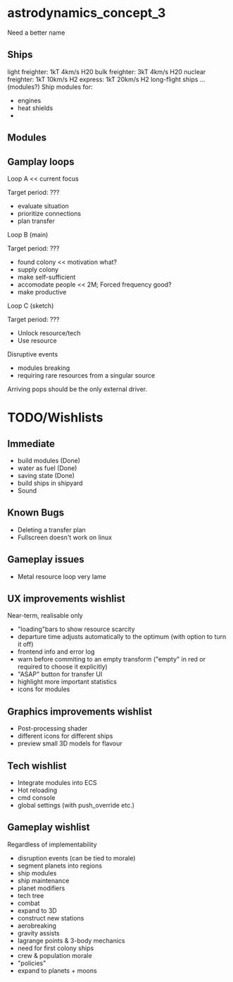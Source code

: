 # astrodynamics_concept_3
Need a better name

## Ships
light freighter:
    1kT
    4km/s H20
bulk freighter:
    3kT
    4km/s H20
nuclear freighter:
    1kT
    10km/s H2
express:
    1kT
    20km/s H2
long-flight ships ... (modules?)
Ship modules for:
- engines
- heat shields
-

## Modules

## Gamplay loops

Loop A << current  focus

Target period: ???
- evaluate situation
- prioritize connections
- plan transfer

Loop B (main)

Target period: ???
- found colony  << motivation what?
- supply colony
- make self-sufficient
- accomodate people << 2M; Forced frequency good?
- make productive

Loop C (sketch)

Target period: ???
- Unlock resource/tech
- Use resource

Disruptive events
- modules breaking
- requiring rare resources from a singular source

Arriving pops should be the only external driver.

# TODO/Wishlists

## Immediate
- build modules (Done)
- water as fuel (Done)
- saving state  (Done)
- build ships in shipyard
- Sound

## Known Bugs
- Deleting a transfer plan 
- Fullscreen doesn't work on linux

## Gameplay issues
- Metal resource loop very lame

## UX improvements wishlist
Near-term, realisable only
- "loading"bars to show resource scarcity
- departure time adjusts automatically to the optimum (with option to turn it off)
- frontend info and error log
- warn before commiting to an empty transform ("empty" in red or required to choose it explicitly)
- "ASAP" button for transfer UI
- highlight more important statistics
- icons for modules

## Graphics improvements wishlist
- Post-processing shader
- different icons for different ships
- preview small 3D models for flavour

## Tech wishlist
- Integrate modules into ECS
- Hot reloading
- cmd console
- global settings (with push_override etc.)

## Gameplay wishlist
Regardless of implementability
- disruption events (can be tied to morale)
- segment planets into regions
- ship modules
- ship maintenance
- planet modifiers
- tech tree
- combat
- expand to 3D
- construct new stations
- aerobreaking
- gravity assists
- lagrange points & 3-body mechanics
- need for first colony ships
- crew & population morale
- "policies"
- expand to planets + moons
